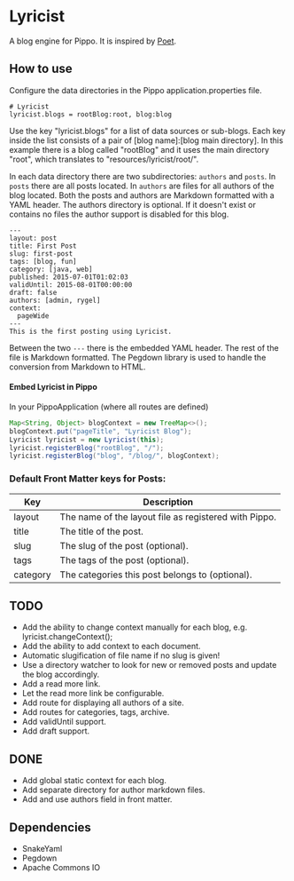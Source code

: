 # Lyricist

A blog engine for Pippo. It is inspired by [Poet](http://jsantell.github.io/poet/).


## How to use

Configure the data directories in the Pippo application.properties file.
```
# Lyricist
lyricist.blogs = rootBlog:root, blog:blog
```
Use the key "lyricist.blogs" for a list of data sources or sub-blogs.
Each key inside the list consists of a pair of [blog name]:[blog main directory]. In this example there is a blog called
"rootBlog" and it uses the main directory "root", which translates to "resources/lyricist/root/".

In each data directory there are two subdirectories: ```authors``` and ```posts```. In ```posts``` there are all posts 
located. In ```authors``` are files for all authors of the blog located. Both the posts and authors are Markdown 
formatted with a YAML header. The authors directory is optional. If it doesn't exist or contains no files the author 
support is disabled for this blog.

```
---
layout: post
title: First Post
slug: first-post
tags: [blog, fun]
category: [java, web]
published: 2015-07-01T01:02:03
validUntil: 2015-08-01T00:00:00
draft: false
authors: [admin, rygel]
context: 
  pageWide
---
This is the first posting using Lyricist.
```
Between the two ```---``` there is the embedded YAML header. The rest of the file is Markdown formatted. The Pegdown 
library is used to handle the conversion from Markdown to HTML.


#### Embed Lyricist in Pippo
In your PippoApplication (where all routes are defined) 
```java
Map<String, Object> blogContext = new TreeMap<>();
blogContext.put("pageTitle", "Lyricist Blog");
Lyricist lyricist = new Lyricist(this);
lyricist.registerBlog("rootBlog", "/");
lyricist.registerBlog("blog", "/blog/", blogContext);
```

### Default Front Matter keys for Posts:
Key           | Description
------------- | -------------
layout        | The name of the layout file as registered with Pippo.
title         | The title of the post.
slug          | The slug of the post (optional).
tags          | The tags of the post (optional).
category      | The categories this post belongs to (optional).

## TODO
- Add the ability to change context manually for each blog, e.g. lyricist.changeContext();
- Add the ability to add context to each document.
- Automatic slugification of file name if no slug is given!
- Use a directory watcher to look for new or removed posts and update the blog accordingly.
- Add a read more link.
- Let the read more link be configurable.
- Add route for displaying all authors of a site.
- Add routes for categories, tags, archive.
- Add validUntil support.
- Add draft support.

## DONE
- Add global static context for each blog.
- Add separate directory for author markdown files.
- Add and use authors field in front matter.


## Dependencies
- SnakeYaml
- Pegdown
- Apache Commons IO
